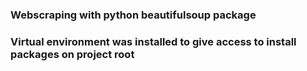 ### Webscraping with python beautifulsoup package

### Virtual environment was installed to give access to install packages on project root
